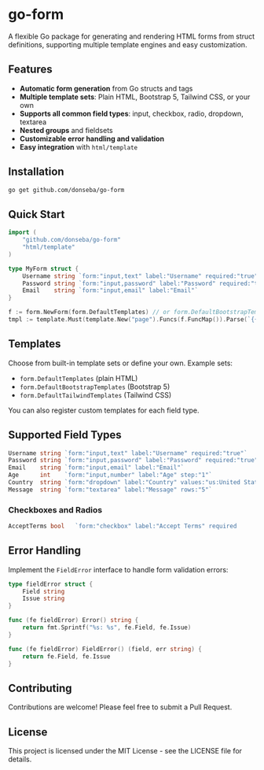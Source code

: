 # go-form

A flexible Go package for generating and rendering HTML forms from struct definitions, supporting multiple template engines and easy customization.

## Features

- **Automatic form generation** from Go structs and tags
- **Multiple template sets**: Plain HTML, Bootstrap 5, Tailwind CSS, or your own
- **Supports all common field types**: input, checkbox, radio, dropdown, textarea
- **Nested groups** and fieldsets
- **Customizable error handling and validation**
- **Easy integration** with `html/template`

## Installation

```bash
go get github.com/donseba/go-form
```

## Quick Start

```go
import (
    "github.com/donseba/go-form"
    "html/template"
)

type MyForm struct {
    Username string `form:"input,text" label:"Username" required:"true"`
    Password string `form:"input,password" label:"Password" required:"true"`
    Email    string `form:"input,email" label:"Email"`
}

f := form.NewForm(form.DefaultTemplates) // or form.DefaultBootstrapTemplates, etc.
tmpl := template.Must(template.New("page").Funcs(f.FuncMap()).Parse(`{{ form_render .Form .Errors }}`))
```

## Templates

Choose from built-in template sets or define your own. Example sets:
- `form.DefaultTemplates` (plain HTML)
- `form.DefaultBootstrapTemplates` (Bootstrap 5)
- `form.DefaultTailwindTemplates` (Tailwind CSS)

You can also register custom templates for each field type.

## Supported Field Types

```go
Username string `form:"input,text" label:"Username" required:"true"`
Password string `form:"input,password" label:"Password" required:"true"`
Email    string `form:"input,email" label:"Email"`
Age      int    `form:"input,number" label:"Age" step:"1"`
Country  string `form:"dropdown" label:"Country" values:"us:United States;ca:Canada"`
Message  string `form:"textarea" label:"Message" rows:"5"`
```

### Checkboxes and Radios

```go
AcceptTerms bool   `form:"checkbox" label:"Accept Terms" required
```

## Error Handling

Implement the `FieldError` interface to handle form validation errors:

```go
type fieldError struct {
    Field string
    Issue string
}

func (fe fieldError) Error() string {
    return fmt.Sprintf("%s: %s", fe.Field, fe.Issue)
}

func (fe fieldError) FieldError() (field, err string) {
    return fe.Field, fe.Issue
}
```

## Contributing

Contributions are welcome! Please feel free to submit a Pull Request.

## License

This project is licensed under the MIT License - see the LICENSE file for details.
